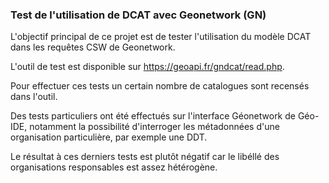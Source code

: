 ### Test de l'utilisation de DCAT avec Geonetwork (GN)

L'objectif principal de ce projet est de tester l'utilisation du modèle DCAT dans les requêtes CSW de Geonetwork.

L'outil de test est disponible sur https://geoapi.fr/gndcat/read.php.

Pour effectuer ces tests un certain nombre de catalogues sont recensés dans l'outil.

Des tests particuliers ont été effectués sur l'interface Géonetwork de Géo-IDE,
notamment la possibilité d'interroger les métadonnées d'une organisation particulière, par exemple une DDT.

Le résultat à ces derniers tests est plutôt négatif car le libéllé des organisations responsables est assez hétérogène.


